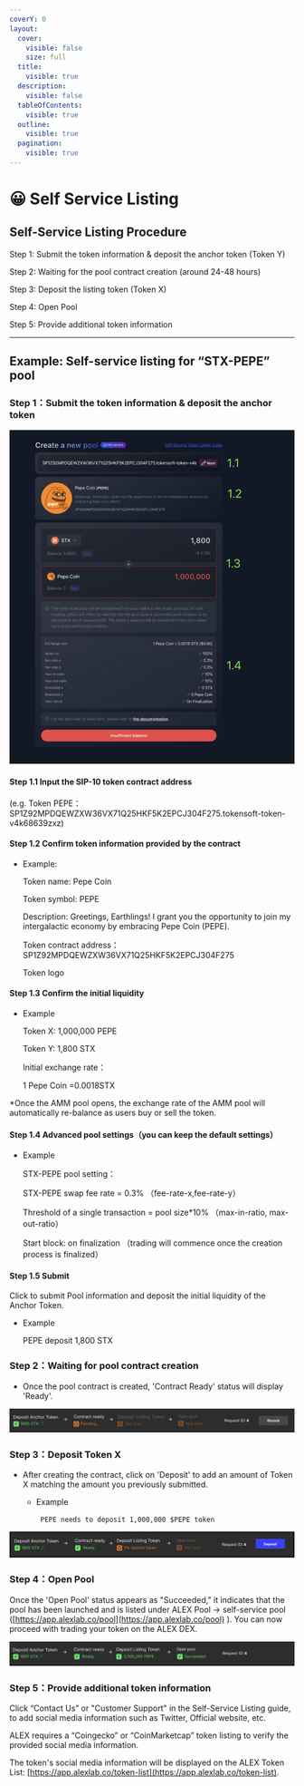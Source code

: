 ```yaml
---
coverY: 0
layout:
  cover:
    visible: false
    size: full
  title:
    visible: true
  description:
    visible: false
  tableOfContents:
    visible: true
  outline:
    visible: true
  pagination:
    visible: true
---
```


# 😀 Self Service Listing

## Self-Service Listing Procedure

Step 1: Submit the token information & deposit the anchor token (Token Y)

Step 2: Waiting for the pool contract creation (around 24-48 hours)

Step 3: Deposit the listing token (Token X)

Step 4: Open Pool

Step 5: Provide additional token information

---

## Example: Self-service listing for “STX-PEPE” pool

### Step 1：Submit the token information & deposit the anchor token

![Step 1 Figure](../../.gitbook/assets/self-service-listing-example-step1.png)

#### **Step 1.1 Input the SIP-10 token contract address**

(e.g. Token PEPE： SP1Z92MPDQEWZXW36VX71Q25HKF5K2EPCJ304F275.tokensoft-token-v4k68639zxz)

#### **Step 1.2 Confirm token information provided by the contract**

- Example:

  Token name: Pepe Coin

  Token symbol: PEPE

  Description: Greetings, Earthlings! I grant you the opportunity to join my intergalactic economy by embracing Pepe Coin (PEPE).

  Token contract address： SP1Z92MPDQEWZXW36VX71Q25HKF5K2EPCJ304F275

  Token logo

#### **Step 1.3 Confirm the initial liquidity**

- Example

  Token X: 1,000,000 PEPE

  Token Y: 1,800 STX

  Initial exchange rate：

  1 Pepe Coin =0.0018STX

\*Once the AMM pool opens, the exchange rate of the AMM pool will automatically re-balance as users buy or sell the token.

#### **Step 1.4 Advanced pool settings（you can keep the default settings）**

- Example

  STX-PEPE pool setting：

  STX-PEPE swap fee rate = 0.3% （fee-rate-x,fee-rate-y）

  Threshold of a single transaction = pool size\*10% （max-in-ratio, max-out-ratio）

  Start block: on finalization （trading will commence once the creation process is finalized）

#### **Step 1.5 Submit**

Click to submit Pool information and deposit the initial liquidity of the Anchor Token.

- Example

  PEPE deposit 1,800 STX

### Step 2：Waiting for pool contract creation

- Once the pool contract is created, 'Contract Ready' status will display 'Ready'.

![Step 2 Figure](../../.gitbook/assets/self-service-listing-example-step2.png)

### Step 3：Deposit Token X

- After creating the contract, click on 'Deposit' to add an amount of Token X matching the amount you previously submitted.

  - Example

    ```
     PEPE needs to deposit 1,000,000 $PEPE token
    ```

![Step 3 Figure](../../.gitbook/assets/self-service-listing-example-step3.png)

### Step 4：Open Pool

Once the 'Open Pool' status appears as "Succeeded," it indicates that the pool has been launched and is listed under ALEX Pool -> self-service pool ([https://app.alexlab.co/pool](https://app.alexlab.co/pool) ). You can now proceed with trading your token on the ALEX DEX.

![Step 4 Figure](../../.gitbook/assets/self-service-listing-example-step4.png)

### **Step 5：Provide additional token information**

Click “Contact Us” or "Customer Support" in the Self-Service Listing guide, to add social media information such as Twitter, Official website, etc.

ALEX requires a “Coingecko” or “CoinMarketcap” token listing to verify the provided social media information.

The token's social media information will be displayed on the ALEX Token List: [https://app.alexlab.co/token-list](https://app.alexlab.co/token-list).
